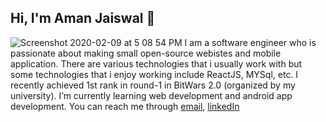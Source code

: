 ## Hi, I'm Aman Jaiswal 👋

![Screenshot 2020-02-09 at 5 08 54 PM](https://i.postimg.cc/dt6mZCQk/image-1.png)
I am a software engineer who is passionate about making small open-source webistes and mobile application. There are various technologies that i usually work with but some technologies that i enjoy working include ReactJS, MYSql, etc. I recently achieved 1st rank in round-1 in BitWars 2.0 (organized by my university).
I’m currently learning web development and android app development.
You can reach me through [email](https://www.internshala.com), [linkedIn](https://www.internshala.com)

<!---
Amanjaiswal870/Amanjaiswal870 is a ✨ special ✨ repository because its `README.md` (this file) appears on your GitHub profile.
You can click the Preview link to take a look at your changes.
--->
